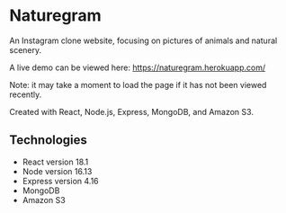 # Naturegram
An Instagram clone website, focusing on pictures of animals and natural scenery.

A live demo can be viewed here: https://naturegram.herokuapp.com/

Note: it may take a moment to load the page if it has not been viewed recently.

Created with React, Node.js, Express, MongoDB, and Amazon S3.

## Technologies
* React version 18.1
* Node version 16.13
* Express version 4.16
* MongoDB
* Amazon S3
